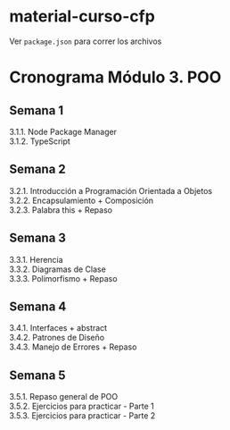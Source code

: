 # material-curso-cfp
Ver `package.json` para correr los archivos

# Cronograma Módulo 3. POO

## Semana 1
3.1.1. Node Package Manager  
3.1.2. TypeScript
## Semana 2
3.2.1. Introducción a Programación Orientada a Objetos  
3.2.2. Encapsulamiento + Composición  
3.2.3. Palabra this + Repaso
## Semana 3
3.3.1. Herencia  
3.3.2. Diagramas de Clase  
3.3.3. Polimorfismo + Repaso
## Semana 4
3.4.1. Interfaces + abstract  
3.4.2. Patrones de Diseño  
3.4.3. Manejo de Errores + Repaso
## Semana 5
3.5.1. Repaso general de POO  
3.5.2. Ejercicios para practicar - Parte 1  
3.5.3. Ejercicios para practicar - Parte 2  
